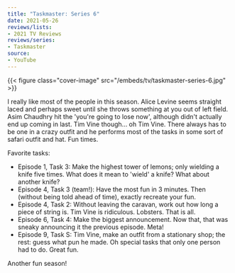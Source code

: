 ```yaml
---
title: "Taskmaster: Series 6"
date: 2021-05-26
reviews/lists:
- 2021 TV Reviews
reviews/series:
- Taskmaster
source:
- YouTube
---
```

{{< figure class="cover-image" src="/embeds/tv/taskmaster-series-6.jpg" >}}

I really like most of the people in this season. Alice Levine seems straight laced and perhaps sweet until she throws something at you out of left field. Asim Chaudhry hit the 'you're going to lose now', although didn't actually end up coming in last. Tim Vine though... oh Tim Vine. There always has to be one in a crazy outfit and he performs most of the tasks in some sort of safari outfit and hat. Fun times. 

Favorite tasks:

* Episode 1, Task 3: Make the highest tower of lemons; only wielding a knife five times. What does it mean to 'wield' a knife? What about another knife? 
* Episode 4, Task 3 (team!): Have the most fun in 3 minutes. Then (without being told ahead of time), exactly recreate your fun. 
* Episode 4, Task 2: Without leaving the caravan, work out how long a piece of string is. Tim Vine is ridiculous. Lobsters. That is all. 
* Episode 6, Task 4: Make the biggest announcement. Now that, that was sneaky announcing it the previous episode. Meta!
* Episode 9, Task S: Tim Vine, make an outfit from a stationary shop; the rest: guess what pun he made. Oh special tasks that only one person had to do. Great fun. 

Another fun season!